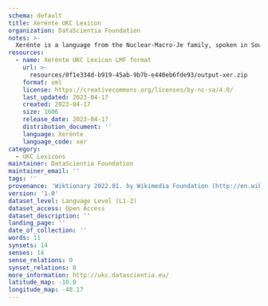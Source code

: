 ```yaml
---
schema: default
title: Xerénte UKC Lexicon
organization: DataScientia Foundation
notes: >-
  Xerénte is a language from the Nuclear-Macro-Je family, spoken in South America. The UKC Lexicon of Xerénte is represented as a lexico-semantic network. It consists of words, word senses, synsets, as well as sense-level and synset-level relationships.
resources:
  - name: Xerénte UKC Lexicon LMF format
    url: >-
      resources/0f1e334d-b919-45ab-9b7b-e440eb6fde93/output-xer.zip
    format: xml
    license: https://creativecommons.org/licenses/by-nc-sa/4.0/
    last_updated: 2023-04-17
    created: 2023-04-17
    size: 1606
    release_date: 2023-04-17
    distribution_document: ''
    language: Xerénte
    language_code: xer
category:
  - UKC Lexicons
maintainer: DataScientia Foundation
maintainer_email: ''
tags: ''
provenance: 'Wiktionary 2022.01. by Wikimedia Foundation (http://en.wiktionary.org); KinDiv: Kinship Diversity 1.0 by Temuulen Khishigsuren (http://ukc.disi.unitn.it/index.php/kinship/); Princeton WordNet 2.1 by Princeton University (https://wordnet.princeton.edu)'
version: '1.0'
dataset_level: Language Level (L1-2)
dataset_access: Open Access
dataset_description: ''
landing_page: ''
date_of_collection: ''
words: 11
synsets: 14
senses: 14
sense_relations: 0
synset_relations: 0
more_information: http://ukc.datascientia.eu/
latitude_map: -10.0
longitude_map: -48.17
---
```

